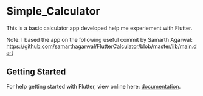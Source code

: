 # Simple_Calculator

This is a basic calculator app developed help me experiement with Flutter. 

Note: 
   I based the app on the following useful commit by Samarth Agarwal:
   https://github.com/samarthagarwal/FlutterCalculator/blob/master/lib/main.dart

## Getting Started

For help getting started with Flutter, view online here:
[documentation](https://flutter.io/).
